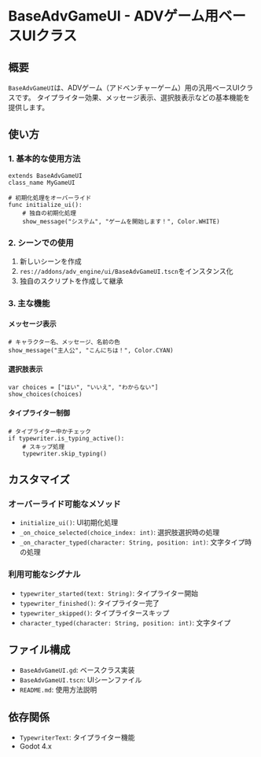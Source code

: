 # BaseAdvGameUI - ADVゲーム用ベースUIクラス

## 概要

`BaseAdvGameUI`は、ADVゲーム（アドベンチャーゲーム）用の汎用ベースUIクラスです。
タイプライター効果、メッセージ表示、選択肢表示などの基本機能を提供します。

## 使い方

### 1. 基本的な使用方法

```gdscript
extends BaseAdvGameUI
class_name MyGameUI

# 初期化処理をオーバーライド
func initialize_ui():
    # 独自の初期化処理
    show_message("システム", "ゲームを開始します！", Color.WHITE)
```

### 2. シーンでの使用

1. 新しいシーンを作成
2. `res://addons/adv_engine/ui/BaseAdvGameUI.tscn`をインスタンス化
3. 独自のスクリプトを作成して継承

### 3. 主な機能

#### メッセージ表示
```gdscript
# キャラクター名、メッセージ、名前の色
show_message("主人公", "こんにちは！", Color.CYAN)
```

#### 選択肢表示
```gdscript
var choices = ["はい", "いいえ", "わからない"]
show_choices(choices)
```

#### タイプライター制御
```gdscript
# タイプライター中かチェック
if typewriter.is_typing_active():
    # スキップ処理
    typewriter.skip_typing()
```

## カスタマイズ

### オーバーライド可能なメソッド

- `initialize_ui()`: UI初期化処理
- `_on_choice_selected(choice_index: int)`: 選択肢選択時の処理
- `_on_character_typed(character: String, position: int)`: 文字タイプ時の処理

### 利用可能なシグナル

- `typewriter_started(text: String)`: タイプライター開始
- `typewriter_finished()`: タイプライター完了
- `typewriter_skipped()`: タイプライタースキップ
- `character_typed(character: String, position: int)`: 文字タイプ

## ファイル構成

- `BaseAdvGameUI.gd`: ベースクラス実装
- `BaseAdvGameUI.tscn`: UIシーンファイル
- `README.md`: 使用方法説明

## 依存関係

- `TypewriterText`: タイプライター機能
- Godot 4.x